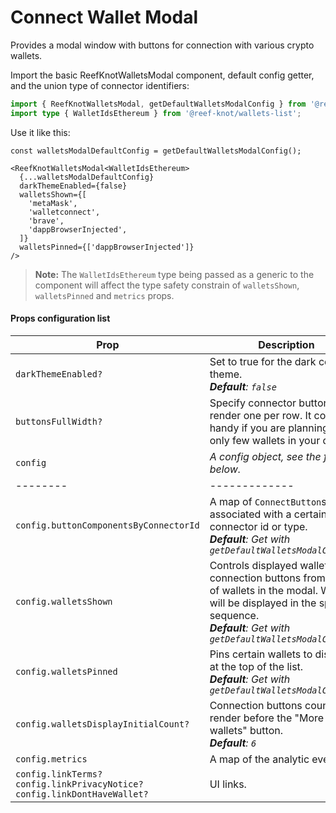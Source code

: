 # Connect Wallet Modal

Provides a modal window with buttons for connection with various crypto wallets.

Import the basic ReefKnotWalletsModal component, default config getter, and the union type of connector identifiers:
```ts
import { ReefKnotWalletsModal, getDefaultWalletsModalConfig } from '@reef-knot/connect-wallet-modal'
import type { WalletIdsEthereum } from '@reef-knot/wallets-list';
```

Use it like this:
```tsx
const walletsModalDefaultConfig = getDefaultWalletsModalConfig();

<ReefKnotWalletsModal<WalletIdsEthereum>
  {...walletsModalDefaultConfig}
  darkThemeEnabled={false}
  walletsShown={[
    'metaMask',
    'walletconnect',
    'brave',
    'dappBrowserInjected',
  ]}
  walletsPinned={['dappBrowserInjected']}
/>
```

> **Note:** The `WalletIdsEthereum` type being passed as a generic to the component will affect the type safety constrain of `walletsShown`, `walletsPinned` and `metrics` props.

#### Props configuration list

| Prop | Description |
|------|-------------|
| `darkThemeEnabled?` | Set to true for the dark color theme. <br /> ***Default**: `false`* |
| `buttonsFullWidth?` | Specify connector buttons to render one per row. It could be handy if you are planning to use only few wallets in your dapp. |
| `config` | *A config object, see the fields below.*  |
|--------|-------------|
| `config.buttonComponentsByConnectorId` | A map of `ConnectButton`s associated with a certain connector id or type. <br /> ***Default**: Get with `getDefaultWalletsModalConfig()`* |
| `config.walletsShown` | Controls displayed wallet connection buttons from the list of wallets in the modal. Wallets will be displayed in the specified sequence. <br /> ***Default**: Get with `getDefaultWalletsModalConfig()`* |
| `config.walletsPinned` | Pins certain wallets to display it at the top of the list. <br /> ***Default**: Get with `getDefaultWalletsModalConfig()`* |
| `config.walletsDisplayInitialCount?` | Connection buttons count to render before the "More wallets" button. <br /> ***Default**: `6`* |
| `config.metrics` | A map of the analytic events. |
| `config.linkTerms?` <br /> `config.linkPrivacyNotice?` <br /> `config.linkDontHaveWallet?` | UI links. |

